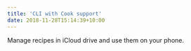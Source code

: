 ```yaml
---
title: 'CLI with Cook support'
date: 2018-11-28T15:14:39+10:00
---
```


Manage recipes in iCloud drive and use them on your phone.
